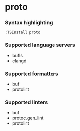<!--- THIS DOCUMENT IS AUTOMATICALLY GENERATED, DON'T EDIT IT -->
# proto

### Syntax highlighting

```vim
:TSInstall proto
```

### Supported language servers

- bufls
- clangd

### Supported formatters

- buf
- protolint

### Supported linters

- buf
- protoc_gen_lint
- protolint
